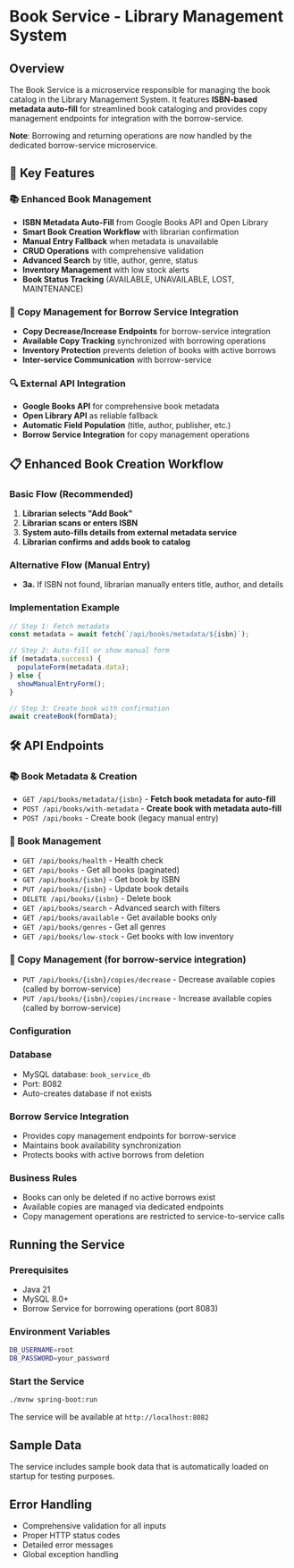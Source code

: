 # Book Service - Library Management System

## Overview
The Book Service is a microservice responsible for managing the book catalog in the Library Management System. It features **ISBN-based metadata auto-fill** for streamlined book cataloging and provides copy management endpoints for integration with the borrow-service.

**Note**: Borrowing and returning operations are now handled by the dedicated borrow-service microservice.

## 🚀 Key Features

### 📚 Enhanced Book Management
- **ISBN Metadata Auto-Fill** from Google Books API and Open Library
- **Smart Book Creation Workflow** with librarian confirmation
- **Manual Entry Fallback** when metadata is unavailable
- **CRUD Operations** with comprehensive validation
- **Advanced Search** by title, author, genre, status
- **Inventory Management** with low stock alerts
- **Book Status Tracking** (AVAILABLE, UNAVAILABLE, LOST, MAINTENANCE)

### 📖 Copy Management for Borrow Service Integration
- **Copy Decrease/Increase Endpoints** for borrow-service integration
- **Available Copy Tracking** synchronized with borrowing operations
- **Inventory Protection** prevents deletion of books with active borrows
- **Inter-service Communication** with borrow-service

### 🔍 External API Integration
- **Google Books API** for comprehensive book metadata
- **Open Library API** as reliable fallback
- **Automatic Field Population** (title, author, publisher, etc.)
- **Borrow Service Integration** for copy management operations

## 📋 Enhanced Book Creation Workflow

### Basic Flow (Recommended)
1. **Librarian selects "Add Book"**
2. **Librarian scans or enters ISBN**
3. **System auto-fills details from external metadata service**
4. **Librarian confirms and adds book to catalog**

### Alternative Flow (Manual Entry)
- **3a.** If ISBN not found, librarian manually enters title, author, and details

### Implementation Example
```javascript
// Step 1: Fetch metadata
const metadata = await fetch(`/api/books/metadata/${isbn}`);

// Step 2: Auto-fill or show manual form
if (metadata.success) {
  populateForm(metadata.data);
} else {
  showManualEntryForm();
}

// Step 3: Create book with confirmation
await createBook(formData);
```

## 🛠 API Endpoints

### 📚 Book Metadata & Creation
- `GET /api/books/metadata/{isbn}` - **Fetch book metadata for auto-fill**
- `POST /api/books/with-metadata` - **Create book with metadata auto-fill**
- `POST /api/books` - Create book (legacy manual entry)

### 📖 Book Management  
- `GET /api/books/health` - Health check
- `GET /api/books` - Get all books (paginated)
- `GET /api/books/{isbn}` - Get book by ISBN
- `PUT /api/books/{isbn}` - Update book details
- `DELETE /api/books/{isbn}` - Delete book
- `GET /api/books/search` - Advanced search with filters
- `GET /api/books/available` - Get available books only
- `GET /api/books/genres` - Get all genres
- `GET /api/books/low-stock` - Get books with low inventory

### 🔄 Copy Management (for borrow-service integration)
- `PUT /api/books/{isbn}/copies/decrease` - Decrease available copies (called by borrow-service)
- `PUT /api/books/{isbn}/copies/increase` - Increase available copies (called by borrow-service)

### Configuration

### Database
- MySQL database: `book_service_db`
- Port: 8082
- Auto-creates database if not exists

### Borrow Service Integration
- Provides copy management endpoints for borrow-service
- Maintains book availability synchronization
- Protects books with active borrows from deletion

### Business Rules
- Books can only be deleted if no active borrows exist
- Available copies are managed via dedicated endpoints
- Copy management operations are restricted to service-to-service calls

## Running the Service

### Prerequisites
- Java 21
- MySQL 8.0+
- Borrow Service for borrowing operations (port 8083)

### Environment Variables
```bash
DB_USERNAME=root
DB_PASSWORD=your_password
```

### Start the Service
```bash
./mvnw spring-boot:run
```

The service will be available at `http://localhost:8082`

## Sample Data
The service includes sample book data that is automatically loaded on startup for testing purposes.

## Error Handling
- Comprehensive validation for all inputs
- Proper HTTP status codes
- Detailed error messages
- Global exception handling